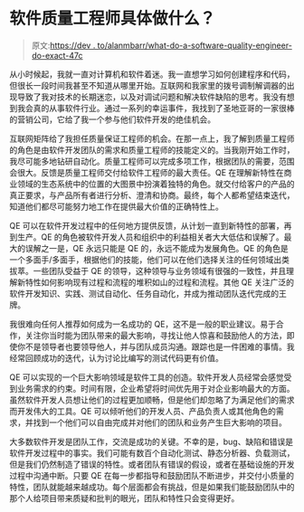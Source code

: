 # 软件质量工程师具体做什么？

> 原文:[https://dev . to/alanmbarr/what-do-a-software-quality-engineer-do-exact-47c](https://dev.to/alanmbarr/what-does-a-software-quality-engineer-do-exactly-47c)

从小时候起，我就一直对计算机和软件着迷。我一直想学习如何创建程序和代码，但很长一段时间我甚至不知道从哪里开始。互联网和我家里的拨号调制解调器的出现导致了我对技术的长期迷恋，以及对调试问题和解决软件缺陷的思考。我没有想到我会真的从事软件行业。通过一系列的幸运事件，我找到了圣地亚哥的一家很棒的营销公司，它给了我一个参与他们软件开发的绝佳机会。

互联网矩阵给了我担任质量保证工程师的机会。在那一点上，我了解到质量工程师的角色是由软件开发团队的需求和质量工程师的技能定义的。当我刚开始工作时，我尽可能多地钻研自动化。质量工程师可以完成多项工作，根据团队的需要，范围会很大。反馈是质量工程师交付给软件工程师的最大责任。QE 在理解新特性在商业领域的生态系统中的位置的大图景中扮演着独特的角色。就交付给客户的产品的真正要求，与产品所有者进行分析、澄清和协商。最终，每个人都希望结束迭代，知道他们都尽可能努力地工作在提供最大价值的正确特性上。

QE 可以在软件开发过程中的任何地方提供反馈，从计划一直到新特性的部署，再到生产。QE 的角色被软件开发人员和组织中的利益相关者大大低估和误解了。最大的误解之一是，QE 永远只能是 QE 的，永远不能成为发展角色。QE 的角色是一个多面手/多面手，根据他们的技能，他们可以在他们选择关注的任何领域出类拔萃。一些团队受益于 QE 的领导，这种领导与业务领域有很强的一致性，并且理解新特性如何影响现有过程和流程的堆积如山的过程和流程。其他 QE 关注广泛的软件开发知识、实践、测试自动化、任务自动化，并成为推动团队迭代完成的王牌。

我很难向任何人推荐如何成为一名成功的 QE，这不是一般的职业建议。易于合作，关注你当时能为团队带来的最大影响，寻找让他人惊喜和鼓励他人的方法，即使你不是领导者也要领导他人，并与团队成员沟通。跟踪也是一件困难的事情。我经常回顾成功的迭代，认为讨论比编写的测试代码更有价值。

QE 可以实现的一个巨大影响领域是软件工具的创造。软件开发人员经常会感觉受到业务需求的约束。时间有限，企业希望将时间优先用于对企业影响最大的方面。虽然软件开发人员想让他们的过程更加顺畅，但是他们却忽略了为满足他们的需求而开发伟大的工具。QE 可以倾听他们的开发人员、产品负责人或其他角色的需求，并找到一个他们可以自由完成并对他们的团队和业务产生巨大影响的项目。

大多数软件开发是团队工作，交流是成功的关键。不幸的是，bug、缺陷和错误是软件开发过程中的事实。我们可能有数百个自动化测试、静态分析器、负载测试，但是我们仍然制造了错误的特性。或者团队有错误的假设，或者在基础设施的开发过程中沟通中断。只要 QE 在每一步都指导和鼓励团队不断进步，并交付小质量的特性，团队就能越来越成功。每个层面都会有挑战，但是如果我们能鼓励团队中的那个人给项目带来质疑和批判的眼光，团队和特性只会变得更好。